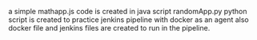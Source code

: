 a simple mathapp.js code is created in java script 
randomApp.py python script is created 
to practice jenkins pipeline with docker as an agent
also docker file and jenkins files are created to run in the pipeline.
